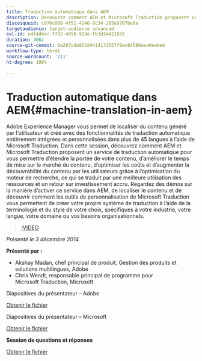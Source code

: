 ```yaml
---
title: Traduction automatique dans AEM
description: Découvrez comment AEM et Microsoft Traduction proposent un service de traduction automatique pour vous permettre d’étendre la portée de votre contenu, d’améliorer le temps de mise sur le marché du contenu, d’optimiser les coûts et d’augmenter la découvrabilité du contenu par les utilisateurs grâce à l’optimisation du moteur de recherche, ce qui se traduit par une meilleure utilisation des ressources et un retour sur investissement accru.
discoiquuid: c976c008-4f51-4146-8c34-265e9707be6a
targetaudience: target-audience advanced
exl-id: e4f4d4ec-f702-4958-913e-fb3d34421855
duration: 3062
source-git-commit: 9a297cda953d4414131657f9ac84580aea0eabeb
workflow-type: tm+mt
source-wordcount: '211'
ht-degree: 100%

---
```


# Traduction automatique dans AEM{#machine-translation-in-aem}

Adobe Experience Manager vous permet de localiser du contenu généré par l’utilisateur et créé avec des fonctionnalités de traduction automatique entièrement intégrées et personnalisées dans plus de 45 langues à l’aide de Microsoft Traduction. Dans cette session, découvrez comment AEM et Microsoft Traduction proposent un service de traduction automatique pour vous permettre d’étendre la portée de votre contenu, d’améliorer le temps de mise sur le marché du contenu, d’optimiser les coûts et d’augmenter la découvrabilité du contenu par les utilisateurs grâce à l’optimisation du moteur de recherche, ce qui se traduit par une meilleure utilisation des ressources et un retour sur investissement accru. Regardez des démos sur la manière d’activer ce service dans AEM, de localiser le contenu et de découvrir comment les outils de personnalisation de Microsoft Traduction vous permettent de créer votre propre système de traduction à l’aide de la terminologie et du style de votre choix, spécifiques à votre industrie, votre langue, votre domaine ou vos besoins organisationnels.

>[!VIDEO](https://video.tv.adobe.com/v/19383/?quality=9)

*Présenté le 3 décembre 2014*

**Présenté par :**

* Akshay Madan, chef principal de produit, Gestion des produits et solutions multilingues, Adobe
* Chris Wendt, responsable principal de programme pour Microsoft Traduction, Microsoft

Diapositives du présentateur – Adobe

[Obtenir le fichier](assets/aem-gems-machine-translation-12-03-14.pdf)

Diapositives du présentateur – Microsoft

[Obtenir le fichier](assets/adobe-microsoft-gems-12-03-14.pdf)

**Session de questions et réponses**

[Obtenir le fichier](assets/q-a-machine-translation-12-3-14.pdf)
<!--
[Get back to the Overview](https://helpx.adobe.com/experience-manager/kt/eseminars/gems/aem-index.html)
-->
